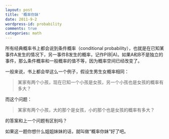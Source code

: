 ```yaml
---
layout: post
title: '概率你妹'
date: 2011-9-2
wordpress-id: probability
comments: true
categories: math
---
```

所有经典概率书上都会说到条件概率（conditional probability），也就是在已知某事件A发生的情况下，另一事件B发生的概率，记作P(B|A)。如果A和B不是独立的事件，那么条件概率和一般概率的值不等，因为概率空间已经改变了。

一般来说，书上都会举这么一个例子，假设生男生女概率相同：
<blockquote>某家有两个小孩，现在已知一个小孩是女孩，另一个小孩也是女孩的概率有多大？</blockquote>
而这个问题：
<blockquote>某家有两个小孩，大的那个是女孩，小的那个也是女孩的概率有多大？</blockquote>
的答案和上一个问题有区别吗？

如果这一题你想什么姐姐妹妹的话，就叫做“概率你妹”好了吧。
